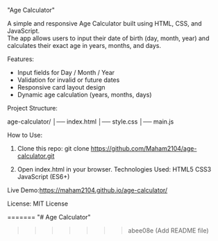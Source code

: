 "Age Calculator"

A simple and responsive Age Calculator built using HTML, CSS, and JavaScript.  
The app allows users to input their date of birth (day, month, year) and calculates their exact age in years, months, and days.  

Features:

- Input fields for Day / Month / Year  
- Validation for invalid or future dates  
- Responsive card layout design  
- Dynamic age calculation (years, months, days)  

Project Structure:

age-calculator/
│── index.html
│── style.css
│── main.js

How to Use:

1. Clone this repo:
   git clone https://github.com/Maham2104/age-calculator.git

2. Open index.html in your browser.
Technologies Used:
HTML5
CSS3
JavaScript (ES6+)

Live Demo:https://maham2104.github.io/age-calculator/

License:
MIT License




=======
"# Age Calculator" 
>>>>>>> abee08e (Add README file)
